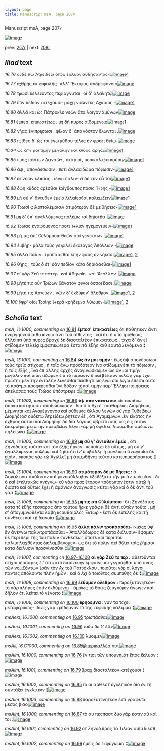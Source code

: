```yaml
---
layout: page
title: Manuscript msA, page 207v
---
```


Manuscript msA, page 207v

[![image](http://www.homermultitext.org/iipsrv?OBJ=IIP,1.0&FIF=/project/homer/pyramidal/deepzoom/hmt/vaimg/2017a/VA207VN_0709.tif&WID=100&CVT=JPEG)](http://www.homermultitext.org/ict2/?urn=urn:cite2:hmt:vaimg.2017a:VA207VN_0709)

prev:  [207r](../207r/) | next:  [208r](../208r/)

## *Iliad* text

*16.76* <a id="16.76"/> οὐδέ πω Ἀτρείδεω ὀπὸς ἔκλυον αὐδήσαντος-[![image](http://www.homermultitext.org/iipsrv?OBJ=IIP,1.0&FIF=/project/homer/pyramidal/deepzoom/hmt/vaimg/2017a/VA207VN_0709.tif&RGN=0.4969,0.2238,0.3995,0.0263&WID=1000&CVT=JPEG)](http://www.homermultitext.org/ict2/?urn=urn:cite2:hmt:vaimg.2017a:VA207VN_0709@0.4969,0.2238,0.3995,0.0263)[1](#msAim_16.1000)

*16.77* <a id="16.77"/> ἐχθρῆς ἐκ κεφαλῆς- ἂλλ' Ἔκτορος ἀνδροφόνοιο[![image](http://www.homermultitext.org/iipsrv?OBJ=IIP,1.0&FIF=/project/homer/pyramidal/deepzoom/hmt/vaimg/2017a/VA207VN_0709.tif&RGN=0.5006,0.251,0.3925,0.0219&WID=1000&CVT=JPEG)](http://www.homermultitext.org/ict2/?urn=urn:cite2:hmt:vaimg.2017a:VA207VN_0709@0.5006,0.251,0.3925,0.0219)

*16.78* <a id="16.78"/> τρωσὶ κελεύοντος περιάγνυται . οἱ δ' ἀλαλητῷ[![image](http://www.homermultitext.org/iipsrv?OBJ=IIP,1.0&FIF=/project/homer/pyramidal/deepzoom/hmt/vaimg/2017a/VA207VN_0709.tif&RGN=0.4995,0.2731,0.3925,0.0172&WID=1000&CVT=JPEG)](http://www.homermultitext.org/ict2/?urn=urn:cite2:hmt:vaimg.2017a:VA207VN_0709@0.4995,0.2731,0.3925,0.0172)

*16.79* <a id="16.79"/> πᾶν πεδίον κατέχουσι- μάχῃ νικῶντες Ἀχαιούς -[![image](http://www.homermultitext.org/iipsrv?OBJ=IIP,1.0&FIF=/project/homer/pyramidal/deepzoom/hmt/vaimg/2017a/VA207VN_0709.tif&RGN=0.5039,0.2889,0.4069,0.0221&WID=1000&CVT=JPEG)](http://www.homermultitext.org/ict2/?urn=urn:cite2:hmt:vaimg.2017a:VA207VN_0709@0.5039,0.2889,0.4069,0.0221)[1](#msAim_16.1001)

*16.80* <a id="16.80"/> ἀλλὰ καὶ ὡς Πάτροκλε νεῶν ἄπο λοιγὸν ἀμύνων[![image](http://www.homermultitext.org/iipsrv?OBJ=IIP,1.0&FIF=/project/homer/pyramidal/deepzoom/hmt/vaimg/2017a/VA207VN_0709.tif&RGN=0.5009,0.3099,0.4205,0.0188&WID=1000&CVT=JPEG)](http://www.homermultitext.org/ict2/?urn=urn:cite2:hmt:vaimg.2017a:VA207VN_0709@0.5009,0.3099,0.4205,0.0188)

*16.81* <a id="16.81"/> ἔμπεσ' ἐπικρατέως . μη δὴ πυρὸς αἰθομένοιο[![image](http://www.homermultitext.org/iipsrv?OBJ=IIP,1.0&FIF=/project/homer/pyramidal/deepzoom/hmt/vaimg/2017a/VA207VN_0709.tif&RGN=0.4913,0.326,0.4165,0.0208&WID=1000&CVT=JPEG)](http://www.homermultitext.org/ict2/?urn=urn:cite2:hmt:vaimg.2017a:VA207VN_0709@0.4913,0.326,0.4165,0.0208)[1](#msA_16.1000)

*16.82* <a id="16.82"/> νῆας ἐνιπρήσωσι . φίλον δ' ἀπο νόστον ἕλωνται .[![image](http://www.homermultitext.org/iipsrv?OBJ=IIP,1.0&FIF=/project/homer/pyramidal/deepzoom/hmt/vaimg/2017a/VA207VN_0709.tif&RGN=0.4976,0.3448,0.4213,0.0216&WID=1000&CVT=JPEG)](http://www.homermultitext.org/ict2/?urn=urn:cite2:hmt:vaimg.2017a:VA207VN_0709@0.4976,0.3448,0.4213,0.0216)

*16.83* <a id="16.83"/> πείθεο δ' ὥς τοι ἐγὼ μύθου τέλος ἐν φρεσὶ θείω-[![image](http://www.homermultitext.org/iipsrv?OBJ=IIP,1.0&FIF=/project/homer/pyramidal/deepzoom/hmt/vaimg/2017a/VA207VN_0709.tif&RGN=0.5002,0.365,0.3984,0.0208&WID=1000&CVT=JPEG)](http://www.homermultitext.org/ict2/?urn=urn:cite2:hmt:vaimg.2017a:VA207VN_0709@0.5002,0.365,0.3984,0.0208)

*16.84* <a id="16.84"/> ὡς ἄ^ν μοι τιμὴν μεγάλην καὶ κῦδος ἄρηαι[![image](http://www.homermultitext.org/iipsrv?OBJ=IIP,1.0&FIF=/project/homer/pyramidal/deepzoom/hmt/vaimg/2017a/VA207VN_0709.tif&RGN=0.5006,0.3832,0.3914,0.0232&WID=1000&CVT=JPEG)](http://www.homermultitext.org/ict2/?urn=urn:cite2:hmt:vaimg.2017a:VA207VN_0709@0.5006,0.3832,0.3914,0.0232)[1](#msA_16.1001)

*16.85* <a id="16.85"/> πρὸς πάντων Δαναῶν , ἀτὰρ οἳ , περικαλλέα κούρην[![image](http://www.homermultitext.org/iipsrv?OBJ=IIP,1.0&FIF=/project/homer/pyramidal/deepzoom/hmt/vaimg/2017a/VA207VN_0709.tif&RGN=0.5006,0.4043,0.4246,0.0216&WID=1000&CVT=JPEG)](http://www.homermultitext.org/ict2/?urn=urn:cite2:hmt:vaimg.2017a:VA207VN_0709@0.5006,0.4043,0.4246,0.0216)[1](#msAim_16.1002)

*16.86* <a id="16.86"/> ὰψ , ἀπονάσσωσιν . ποτὶ ἀγλαὰ δῶρα πόρωσιν-[![image](http://www.homermultitext.org/iipsrv?OBJ=IIP,1.0&FIF=/project/homer/pyramidal/deepzoom/hmt/vaimg/2017a/VA207VN_0709.tif&RGN=0.4991,0.42,0.4084,0.021&WID=1000&CVT=JPEG)](http://www.homermultitext.org/ict2/?urn=urn:cite2:hmt:vaimg.2017a:VA207VN_0709@0.4991,0.42,0.4084,0.021)[1](#msA_16.1002)

*16.87* <a id="16.87"/> ἐκ νηῶν ελάσας . ϊέναι πάλιν- εἰ δέ κεν αὖ τοι[![image](http://www.homermultitext.org/iipsrv?OBJ=IIP,1.0&FIF=/project/homer/pyramidal/deepzoom/hmt/vaimg/2017a/VA207VN_0709.tif&RGN=0.5028,0.4394,0.4054,0.0221&WID=1000&CVT=JPEG)](http://www.homermultitext.org/ict2/?urn=urn:cite2:hmt:vaimg.2017a:VA207VN_0709@0.5028,0.4394,0.4054,0.0221)[1](#msAint_16.1000)

*16.88* <a id="16.88"/> δῴη κῦδος ἀρέσθαι ἐρίγδουπος πόσις Ἤρης -[![image](http://www.homermultitext.org/iipsrv?OBJ=IIP,1.0&FIF=/project/homer/pyramidal/deepzoom/hmt/vaimg/2017a/VA207VN_0709.tif&RGN=0.498,0.459,0.4069,0.0205&WID=1000&CVT=JPEG)](http://www.homermultitext.org/ict2/?urn=urn:cite2:hmt:vaimg.2017a:VA207VN_0709@0.498,0.459,0.4069,0.0205)[1](#msAim_16.1003)

*16.89* <a id="16.89"/> μὴ σύ γ' ἄνευθεν ἐμεῖο λιλαίεσθαι πολεμίζειν[![image](http://www.homermultitext.org/iipsrv?OBJ=IIP,1.0&FIF=/project/homer/pyramidal/deepzoom/hmt/vaimg/2017a/VA207VN_0709.tif&RGN=0.5025,0.4778,0.4064,0.0266&WID=1000&CVT=JPEG)](http://www.homermultitext.org/ict2/?urn=urn:cite2:hmt:vaimg.2017a:VA207VN_0709@0.5025,0.4778,0.4064,0.0266)[1](#msA_16.1003)

*16.90* <a id="16.90"/> Τρωσὶ φιλοπτολέμοισιν ἀτιμότερον δέ με θήσεις-[![image](http://www.homermultitext.org/iipsrv?OBJ=IIP,1.0&FIF=/project/homer/pyramidal/deepzoom/hmt/vaimg/2017a/VA207VN_0709.tif&RGN=0.5003,0.4969,0.4145,0.021&WID=1000&CVT=JPEG)](http://www.homermultitext.org/ict2/?urn=urn:cite2:hmt:vaimg.2017a:VA207VN_0709@0.5003,0.4969,0.4145,0.021)[1](#msA_16.1004)

*16.91* <a id="16.91"/> μη δ' ἐπ' ἀγαλλόμενος πολέμω καὶ δηϊοτῆτι .[![image](http://www.homermultitext.org/iipsrv?OBJ=IIP,1.0&FIF=/project/homer/pyramidal/deepzoom/hmt/vaimg/2017a/VA207VN_0709.tif&RGN=0.5003,0.5124,0.3684,0.0238&WID=1000&CVT=JPEG)](http://www.homermultitext.org/ict2/?urn=urn:cite2:hmt:vaimg.2017a:VA207VN_0709@0.5003,0.5124,0.3684,0.0238)

*16.92* <a id="16.92"/> Τρῶας ἐναιρόμενος προτὶ Ί+λιον ἡγεμονεύειν-[![image](http://www.homermultitext.org/iipsrv?OBJ=IIP,1.0&FIF=/project/homer/pyramidal/deepzoom/hmt/vaimg/2017a/VA207VN_0709.tif&RGN=0.5003,0.5326,0.4126,0.0232&WID=1000&CVT=JPEG)](http://www.homermultitext.org/ict2/?urn=urn:cite2:hmt:vaimg.2017a:VA207VN_0709@0.5003,0.5326,0.4126,0.0232)[1](#msAint_16.1001)

*16.93* <a id="16.93"/> μή τις ἀπ' Οὐλύμποιο θεῶν αἰεὶ γενετάων .[![image](http://www.homermultitext.org/iipsrv?OBJ=IIP,1.0&FIF=/project/homer/pyramidal/deepzoom/hmt/vaimg/2017a/VA207VN_0709.tif&RGN=0.5003,0.5542,0.3606,0.0188&WID=1000&CVT=JPEG)](http://www.homermultitext.org/ict2/?urn=urn:cite2:hmt:vaimg.2017a:VA207VN_0709@0.5003,0.5542,0.3606,0.0188)[1](#msA_16.1005)

*16.94* <a id="16.94"/> ἐμβήῃ- μάλα τοῦς γε φιλεῖ ἑκάεργος Ἀπόλλων -[![image](http://www.homermultitext.org/iipsrv?OBJ=IIP,1.0&FIF=/project/homer/pyramidal/deepzoom/hmt/vaimg/2017a/VA207VN_0709.tif&RGN=0.5003,0.5727,0.4119,0.0208&WID=1000&CVT=JPEG)](http://www.homermultitext.org/ict2/?urn=urn:cite2:hmt:vaimg.2017a:VA207VN_0709@0.5003,0.5727,0.4119,0.0208)

*16.95* <a id="16.95"/> ἀλλὰ πάλιν . τροπάασθαι ἐπὴν φάος ἐν νήεσσι[![image](http://www.homermultitext.org/iipsrv?OBJ=IIP,1.0&FIF=/project/homer/pyramidal/deepzoom/hmt/vaimg/2017a/VA207VN_0709.tif&RGN=0.5011,0.5913,0.4008,0.0227&WID=1000&CVT=JPEG)](http://www.homermultitext.org/ict2/?urn=urn:cite2:hmt:vaimg.2017a:VA207VN_0709@0.5011,0.5913,0.4008,0.0227)[1](#msAext_16.1000), [2](#msA_16.1006)

*16.96* <a id="16.96"/> θήῃς . τοὺς δ έτ' ἐᾶν πεδίον κάτα δηριάασθαι-[![image](http://www.homermultitext.org/iipsrv?OBJ=IIP,1.0&FIF=/project/homer/pyramidal/deepzoom/hmt/vaimg/2017a/VA207VN_0709.tif&RGN=0.5014,0.612,0.4196,0.0208&WID=1000&CVT=JPEG)](http://www.homermultitext.org/ict2/?urn=urn:cite2:hmt:vaimg.2017a:VA207VN_0709@0.5014,0.612,0.4196,0.0208)[1](#msAext_16.1001)

*16.97* <a id="16.97"/> αἲ γὰρ Ζεῦ τε πάτερ . καὶ Ἀθηναίη . καὶ Ἄπολλον .[![image](http://www.homermultitext.org/iipsrv?OBJ=IIP,1.0&FIF=/project/homer/pyramidal/deepzoom/hmt/vaimg/2017a/VA207VN_0709.tif&RGN=0.4992,0.6308,0.4005,0.0232&WID=1000&CVT=JPEG)](http://www.homermultitext.org/ict2/?urn=urn:cite2:hmt:vaimg.2017a:VA207VN_0709@0.4992,0.6308,0.4005,0.0232)

*16.98* <a id="16.98"/> μήτέ τις οὖν Τρώων θάνατον φύγοι ὅσσοι ἔασι .[![image](http://www.homermultitext.org/iipsrv?OBJ=IIP,1.0&FIF=/project/homer/pyramidal/deepzoom/hmt/vaimg/2017a/VA207VN_0709.tif&RGN=0.4996,0.6502,0.3699,0.0213&WID=1000&CVT=JPEG)](http://www.homermultitext.org/ict2/?urn=urn:cite2:hmt:vaimg.2017a:VA207VN_0709@0.4996,0.6502,0.3699,0.0213)

*16.99* <a id="16.99"/> μήτέ τις Ἀργείων . νῶϊν δ' ἐκδύμεν' ὄλεθρον .[![image](http://www.homermultitext.org/iipsrv?OBJ=IIP,1.0&FIF=/project/homer/pyramidal/deepzoom/hmt/vaimg/2017a/VA207VN_0709.tif&RGN=0.5003,0.6682,0.406,0.0219&WID=1000&CVT=JPEG)](http://www.homermultitext.org/ict2/?urn=urn:cite2:hmt:vaimg.2017a:VA207VN_0709@0.5003,0.6682,0.406,0.0219)[1](#msA_16.1008), [2](#msAint_16.1002)

*16.100* <a id="16.100"/> ὄφρ' οἶοι Τροίης ἱ+ερὰ κρήδεμνα λύωμεν-[![image](http://www.homermultitext.org/iipsrv?OBJ=IIP,1.0&FIF=/project/homer/pyramidal/deepzoom/hmt/vaimg/2017a/VA207VN_0709.tif&RGN=0.4982,0.6858,0.3693,0.0302&WID=1000&CVT=JPEG)](http://www.homermultitext.org/ict2/?urn=urn:cite2:hmt:vaimg.2017a:VA207VN_0709@0.4982,0.6858,0.3693,0.0302)[1](#msAext_16.1002), [2](#msA_16.1009)

## *Scholia* text

*msA, 16.1000, commenting on* [16.81](#16.81)  <a id="msA_16.1000"/> **ἔμπεσ' ἐπικρατέως** ὅτι παθητικὸν ἀντι ενεργητικοῦ αἰθομένοιο ἀντὶ τοῦ αἴθοντος . καὶ ὅτι ἥ ὑπὸ πρόθεσις ἐλλείπει ὑπὸ πυρὸς βραχὺ δὲ διασταλτέον ἐπικρατέως , τάχα δ' ἂν εἰ στίζοιμεν τελείᾳ ἐμφατικώτερα ἔσται τὰ ἑξῆς καθ εαυτὰ λεγόμενα ⁑[![image](http://www.homermultitext.org/iipsrv?OBJ=IIP,1.0&FIF=/project/homer/pyramidal/deepzoom/hmt/vaimg/2017a/VA207VN_0709.tif&RGN=0.23,0.299,0.223,0.0744&WID=1000&CVT=JPEG)](http://www.homermultitext.org/ict2/?urn=urn:cite2:hmt:vaimg.2017a:VA207VN_0709@0.23,0.299,0.223,0.0744)

*msA, 16.1001, commenting on* [16.84](#16.84)  <a id="msA_16.1001"/> **ὡς ἅν μοι τιμήν :** ἕως ὰψ ἀπονάσσωσι τοὺς τρεῖς στίχους , ἠ τοῖς ἄνω προσδότεον ἵνα στίζωμεν ἐπι τὸ πόρωσιν , ἢ τοῖς ἑξῆς , ἵνα ἀπ άλλης ἀρχῆς ἀναγινώσκωμεν ὡς άν μοι τιμὴν μεγάλην καὶ ὑποστίζωμεν ἐπι τὸ πόρωσιν ὃ καὶ βέλτιον καλῶς γὰρ ἔχει πρώτην μὲν τὴν ἐντολὴν λέγεσθαι πείσθητι ὡς ἐγώ σοι λέγω ἔπειτα αυτὸ τὸ πράγμα προφέρεσθαι ἵνα δόξαν τὲ καὶ τιμὴν παρ' Έλλησι ποιήσειας ἀπελάσας τοὺς Τρώας ὑπόστρεφε ⁑[![image](http://www.homermultitext.org/iipsrv?OBJ=IIP,1.0&FIF=/project/homer/pyramidal/deepzoom/hmt/vaimg/2017a/VA207VN_0709.tif&RGN=0.2412,0.3554,0.2167,0.124&WID=1000&CVT=JPEG)](http://www.homermultitext.org/ict2/?urn=urn:cite2:hmt:vaimg.2017a:VA207VN_0709@0.2412,0.3554,0.2167,0.124)

*msA, 16.1002, commenting on* [16.86](#16.86)  <a id="msA_16.1002"/> **ἀψ απο νάσσωσιν** εἰς τουπίσω ἀποκαταστήσυσιν ἀποδώσουσεν . δια τὶ ὁ Αχι ἐπι καθαρέσει Διομήδους μέμνηται καὶ Αγαμέμνονοσ καὶ οὐδεμος ἄλλου λεγών οὐ γὰρ Τυδείδεω Διομήδεοσ οὐδέπω Ἀτρείδεω ῥητεὸν δὲ , ὅτι Ἀγαμέμνων μὲν εἰκότος ἠν ἔχθρος αὐτου καὶ Διομήδης δὲ δια λόγους ὑβριστικοὺς οὓς εἰς αυτὸν ἀπερρίφει μετα τὴν πρεσβείαν λέγει γὰρ μὴ ὄφελες λισσεσθαι ἀμύμονα πηλείωνα ⁑[![image](http://www.homermultitext.org/iipsrv?OBJ=IIP,1.0&FIF=/project/homer/pyramidal/deepzoom/hmt/vaimg/2017a/VA207VN_0709.tif&RGN=0.2382,0.4628,0.2226,0.1102&WID=1000&CVT=JPEG)](http://www.homermultitext.org/ict2/?urn=urn:cite2:hmt:vaimg.2017a:VA207VN_0709@0.2382,0.4628,0.2226,0.1102)

*msA, 16.1003, commenting on* [16.89](#16.89)  <a id="msA_16.1003"/> **μὴ σύ γ' ἀνευθεν ἐμεῖο ,** ὅτι Ζηνόδοτος τοῦτον καὶ τὸν ἑξῆς ἦρκεν . πεποίηκε δὲ οὔτως , μὴ σύ γ' ἀγαλλόμενος πολέμῳ καὶ δηϊοτήτι ἵν' ἑπιβάλλῃ ἡ συνέπεια ἀναγκαῖοι δὲ εἰσὶν , σκοπὸς γὰρ τῷ Ἀχιλλεῖ μη ἀτιμωθῆναι τούτου κατευημερήσαντος ⁑[![image](http://www.homermultitext.org/iipsrv?OBJ=IIP,1.0&FIF=/project/homer/pyramidal/deepzoom/hmt/vaimg/2017a/VA207VN_0709.tif&RGN=0.2228,0.563,0.2322,0.0803&WID=1000&CVT=JPEG)](http://www.homermultitext.org/ict2/?urn=urn:cite2:hmt:vaimg.2017a:VA207VN_0709@0.2228,0.563,0.2322,0.0803)

*msA, 16.1004, commenting on* [16.90](#16.90)  <a id="msA_16.1004"/> **ατιμότερον δέ με θήσεις :** ὁ Ἀσκαλωνιτ ἀπόλυτον καὶ μονοσύλλαβον ἐξεδέξατο τῆν με ἀντωνυμίαν . δι ὁ καὶ ἐγκλιτικῶς ἀνέγνω- οὐ γὰρ προς έτορον πρόσωπον ἐστιν αὐτῷ ἡ διαστο καὶ οὕτως ἔχει ἡ ἀμείνων ἀνάγνωσις κεῖται γὰρ καὶ ὁ δὲ ἀντι τοῦ γάρ ⁑[![image](http://www.homermultitext.org/iipsrv?OBJ=IIP,1.0&FIF=/project/homer/pyramidal/deepzoom/hmt/vaimg/2017a/VA207VN_0709.tif&RGN=0.2331,0.6372,0.2174,0.0747&WID=1000&CVT=JPEG)](http://www.homermultitext.org/ict2/?urn=urn:cite2:hmt:vaimg.2017a:VA207VN_0709@0.2331,0.6372,0.2174,0.0747)

*msA, 16.1005, commenting on* [16.93](#16.93)  <a id="msA_16.1005"/> **μή τις απ Οὐλύμποιο :** ὅτι Ζηνόδοτος κατα τὸ ἑξῆς τέσσαρας ἀπο τούτου ῆρκε γράφει δὲ ἀντὶ αὐτῶν τοῦτο . μή σ' ἀπογυμνωθέντα λάβη κορυθαίολος Έκτωρ - ἔστι δὲ εὐτελὴς καὶ τῇ συνθέσει καὶ τῇ διανοία ⁑[![image](http://www.homermultitext.org/iipsrv?OBJ=IIP,1.0&FIF=/project/homer/pyramidal/deepzoom/hmt/vaimg/2017a/VA207VN_0709.tif&RGN=0.2427,0.7053,0.5476,0.0426&WID=1000&CVT=JPEG)](http://www.homermultitext.org/ict2/?urn=urn:cite2:hmt:vaimg.2017a:VA207VN_0709@0.2427,0.7053,0.5476,0.0426)

*msA, 16.1006, commenting on* [16.95](#16.95)  <a id="msA_16.1006"/> **ἀλλα πάλιν τροπάασθαι-** Νικίας ὑφ' ἓν ἀνέγνω παλιντροπάασθαι - Ἀπολλόδωρος δὲ κατα διάλυσιν- ἔφαμεν δὲ περὶ περὶ τῆς τοῦ πάλιν συνθέσεως ὅποτε καὶ περὶ τοῦ παλιμπλαχθέντας διελαμβάνομεν- ὡς ὅτι τὸ πάλιν ἀεὶ θέλει τοῖς ῥήμασι κατα διάλυσιν προσγίνεσθαι ⁑[![image](http://www.homermultitext.org/iipsrv?OBJ=IIP,1.0&FIF=/project/homer/pyramidal/deepzoom/hmt/vaimg/2017a/VA207VN_0709.tif&RGN=0.2449,0.7241,0.695,0.046&WID=1000&CVT=JPEG)](http://www.homermultitext.org/ict2/?urn=urn:cite2:hmt:vaimg.2017a:VA207VN_0709@0.2449,0.7241,0.695,0.046)

*msA, 16.1007, commenting on* [16.97-16.100](#16.97-16.100)  <a id="msA_16.1007"/> **αἰ γὰρ Ζεύ τε περ .** ἀθετοῦνται στίχοι τέσσαρες δι' ότι κατὰ διασκευὴν ἐμφαίνουσι γεγράφθαι ὑπό τινος τῶν νομιζόντων ἐρᾶν τὸν Αχ τοῦ Πατρόκλου . τοιοῦτοι γὰρ οἱ λόγοι πάντες ἀπόλοιντο πλὴν ἡμῶν : καὶ ὁ Αχι ὁ τοιοῦτος συμπαθὴς δέ ⁑[![image](http://www.homermultitext.org/iipsrv?OBJ=IIP,1.0&FIF=/project/homer/pyramidal/deepzoom/hmt/vaimg/2017a/VA207VN_0709.tif&RGN=0.2434,0.7512,0.6928,0.0426&WID=1000&CVT=JPEG)](http://www.homermultitext.org/ict2/?urn=urn:cite2:hmt:vaimg.2017a:VA207VN_0709@0.2434,0.7512,0.6928,0.0426)

*msA, 16.1008, commenting on* [16.99](#16.99)  <a id="msA_16.1008"/> **ἐκδύμεν ὄλεθρον :** παροξυτονητέον- τὸ γὰρ πλῆρες ἐστὶν ἐκδύμεναι - ὁμοίως τὸ θοῶς ζευγνύμεν ἄνωγεν καὶ δῆλον ὅτι λείπει τὸ γένοιτο ⁑[![image](http://www.homermultitext.org/iipsrv?OBJ=IIP,1.0&FIF=/project/homer/pyramidal/deepzoom/hmt/vaimg/2017a/VA207VN_0709.tif&RGN=0.2404,0.7734,0.6965,0.0327&WID=1000&CVT=JPEG)](http://www.homermultitext.org/ict2/?urn=urn:cite2:hmt:vaimg.2017a:VA207VN_0709@0.2404,0.7734,0.6965,0.0327)

*msA, 16.1009, commenting on* [16.100](#16.100)  <a id="msA_16.1009"/> **κρήδεμνα :** νῦν τὰ τάχει μεταφορικῶς- ἰδίως γὰρ κρήδεμνον τὸ τῆς κεφαλῆς κάλυμμα ⁑[![image](http://www.homermultitext.org/iipsrv?OBJ=IIP,1.0&FIF=/project/homer/pyramidal/deepzoom/hmt/vaimg/2017a/VA207VN_0709.tif&RGN=0.2493,0.7861,0.6818,0.0343&WID=1000&CVT=JPEG)](http://www.homermultitext.org/ict2/?urn=urn:cite2:hmt:vaimg.2017a:VA207VN_0709@0.2493,0.7861,0.6818,0.0343)

*msAext, 16.1000, commenting on* [16.95](#16.95)  <a id="msAext_16.1000"/> τρωπᾶσθαι[![image](http://www.homermultitext.org/iipsrv?OBJ=IIP,1.0&FIF=/project/homer/pyramidal/deepzoom/hmt/vaimg/2017a/VA207VN_0709.tif&RGN=0.1590,0.5856,0.06430,0.02559&WID=1000&CVT=JPEG)](http://www.homermultitext.org/ict2/?urn=urn:cite2:hmt:vaimg.2017a:VA207VN_0709@0.1590,0.5856,0.06430,0.02559)

*msAext, 16.1001, commenting on* [16.96](#16.96)  <a id="msAext_16.1001"/> τοῦσ δε δ' ἐᾶν[![image](http://www.homermultitext.org/iipsrv?OBJ=IIP,1.0&FIF=/project/homer/pyramidal/deepzoom/hmt/vaimg/2017a/VA207VN_0709.tif&RGN=0.1640,0.6082,0.06724,0.02393&WID=1000&CVT=JPEG)](http://www.homermultitext.org/ict2/?urn=urn:cite2:hmt:vaimg.2017a:VA207VN_0709@0.1640,0.6082,0.06724,0.02393)

*msAext, 16.1002, commenting on* [16.100](#16.100)  <a id="msAext_16.1002"/> λύοιμεν[![image](http://www.homermultitext.org/iipsrv?OBJ=IIP,1.0&FIF=/project/homer/pyramidal/deepzoom/hmt/vaimg/2017a/VA207VN_0709.tif&RGN=0.1535,0.6914,0.0361,0.0149&WID=1000&CVT=JPEG)](http://www.homermultitext.org/ict2/?urn=urn:cite2:hmt:vaimg.2017a:VA207VN_0709@0.1535,0.6914,0.0361,0.0149)

*msAil, 16.C1000, commenting on* [16.85@περικαλλέα](#16.85@περικαλλέα)  <a id="msAil_16.C1000"/> ουτ[![image](http://www.homermultitext.org/iipsrv?OBJ=IIP,1.0&FIF=/project/homer/pyramidal/deepzoom/hmt/vaimg/2017a/VA207VN_0709.tif&RGN=0.7766,0.4021,0.0179,0.009&WID=1000&CVT=JPEG)](http://www.homermultitext.org/ict2/?urn=urn:cite2:hmt:vaimg.2017a:VA207VN_0709@0.7766,0.4021,0.0179,0.009)

*msAim, 16.1000, commenting on* [16.76](#16.76)  <a id="msAim_16.1000"/> ἔν τισι τῶν υπομνημάτ ἔπος ἔκλυον :[![image](http://www.homermultitext.org/iipsrv?OBJ=IIP,1.0&FIF=/project/homer/pyramidal/deepzoom/hmt/vaimg/2017a/VA207VN_0709.tif&RGN=0.4442,0.228,0.0549,0.0332&WID=1000&CVT=JPEG)](http://www.homermultitext.org/ict2/?urn=urn:cite2:hmt:vaimg.2017a:VA207VN_0709@0.4442,0.228,0.0549,0.0332)

*msAim, 16.1001, commenting on* [16.79](#16.79)  <a id="msAim_16.1001"/> βραχ διασταλτέον κατέχουσι ⁑[![image](http://www.homermultitext.org/iipsrv?OBJ=IIP,1.0&FIF=/project/homer/pyramidal/deepzoom/hmt/vaimg/2017a/VA207VN_0709.tif&RGN=0.4534,0.2922,0.0453,0.0401&WID=1000&CVT=JPEG)](http://www.homermultitext.org/ict2/?urn=urn:cite2:hmt:vaimg.2017a:VA207VN_0709@0.4534,0.2922,0.0453,0.0401)

*msAim, 16.1002, commenting on* [16.85](#16.85)  <a id="msAim_16.1002"/> τὸ οι αρθ εστ ἐγκλιτικὸν δὶο ἐν τῆ συντάξει ἐγκλιτεόν ⁑[![image](http://www.homermultitext.org/iipsrv?OBJ=IIP,1.0&FIF=/project/homer/pyramidal/deepzoom/hmt/vaimg/2017a/VA207VN_0709.tif&RGN=0.4549,0.399,0.0494,0.0625&WID=1000&CVT=JPEG)](http://www.homermultitext.org/ict2/?urn=urn:cite2:hmt:vaimg.2017a:VA207VN_0709@0.4549,0.399,0.0494,0.0625)

*msAim, 16.1003, commenting on* [16.88](#16.88)  <a id="msAim_16.1003"/> παροξυτονητέον ἐστὶ γράφεται μεσος β αο[![image](http://www.homermultitext.org/iipsrv?OBJ=IIP,1.0&FIF=/project/homer/pyramidal/deepzoom/hmt/vaimg/2017a/VA207VN_0709.tif&RGN=0.4612,0.4651,0.0405,0.0313&WID=1000&CVT=JPEG)](http://www.homermultitext.org/ict2/?urn=urn:cite2:hmt:vaimg.2017a:VA207VN_0709@0.4612,0.4651,0.0405,0.0313)

*msAint, 16.1000, commenting on* [16.87](#16.87)  <a id="msAint_16.1000"/> τὸ αυ πεσπαστ δύο γάρ ἐστιν αῦ καὶ τοὶ :[![image](http://www.homermultitext.org/iipsrv?OBJ=IIP,1.0&FIF=/project/homer/pyramidal/deepzoom/hmt/vaimg/2017a/VA207VN_0709.tif&RGN=0.9067,0.4427,0.0461,0.0296&WID=1000&CVT=JPEG)](http://www.homermultitext.org/ict2/?urn=urn:cite2:hmt:vaimg.2017a:VA207VN_0709@0.9067,0.4427,0.0461,0.0296)

*msAint, 16.1001, commenting on* [16.92](#16.92)  <a id="msAint_16.1001"/> οτ Ζηνοδ προς τὸ Ί+λιον αιπὺ διεσθ[![image](http://www.homermultitext.org/iipsrv?OBJ=IIP,1.0&FIF=/project/homer/pyramidal/deepzoom/hmt/vaimg/2017a/VA207VN_0709.tif&RGN=0.9096,0.5345,0.045,0.0396&WID=1000&CVT=JPEG)](http://www.homermultitext.org/ict2/?urn=urn:cite2:hmt:vaimg.2017a:VA207VN_0709@0.9096,0.5345,0.045,0.0396)

*msAint, 16.1002, commenting on* [16.99](#16.99)  <a id="msAint_16.1002"/> ἡμεῖς δὲ ἐκφύγωμεν ⁑[![image](http://www.homermultitext.org/iipsrv?OBJ=IIP,1.0&FIF=/project/homer/pyramidal/deepzoom/hmt/vaimg/2017a/VA207VN_0709.tif&RGN=0.9022,0.6684,0.045,0.0318&WID=1000&CVT=JPEG)](http://www.homermultitext.org/ict2/?urn=urn:cite2:hmt:vaimg.2017a:VA207VN_0709@0.9022,0.6684,0.045,0.0318)